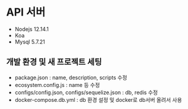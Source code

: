 # API 서버

- Nodejs 12.14.1
- Koa
- Mysql 5.7.21


## 개발 환경 및 새 프로젝트 세팅
- package.json : name, description, scripts 수정
- ecosystem.config.js : name 등 수정 
- configs/config.json, configs/sequelize.json : db, redis 수정
- docker-compose.db.yml : db 환경 설정 및 docker로 db서버 올려서 사용